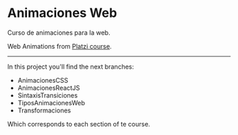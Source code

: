 # Animaciones Web
Curso de animaciones para la web.

Web Animations from [Platzi course](https://platzi.com/clases/animaciones-web/).

---

In this project you'll find the next branches:
* AnimacionesCSS
* AnimacionesReactJS
* SintaxisTransiciones
* TiposAnimacionesWeb
* Transformaciones

Which corresponds to each section of te course.
